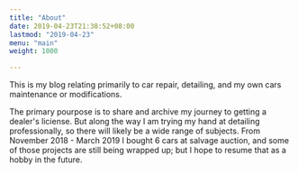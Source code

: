 ```yaml
---
title: "About"
date: 2019-04-23T21:38:52+08:00
lastmod: "2019-04-23"
menu: "main"
weight: 1000

---
```


This is my blog relating primarily to car repair, detailing, and my own cars maintenance or modifications.


<!-- * [Cobra](https://github.com/spf13/cobra)
* [Viper](https://github.com/spf13/viper)
* [J Walter Weatherman](https://github.com/spf13/jWalterWeatherman)
* [Cast](https://github.com/spf13/cast) -->

The primary pourpose is to share and archive my journey to getting a dealer's liciense. But along the way I am trying my hand at detailing professionally, so there will likely be a wide range of subjects. From November 2018 - March 2019 I bought 6 cars at salvage auction, and some of those projects are still being wrapped up; but I hope to resume that as a hobby in the future.